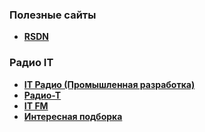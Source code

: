  
### Полезные сайты
- **<a href="https://rsdn.ru/">RSDN</a>**

### Радио IT 

- **<a href="https://pankratov.podfm.ru/radio/?page=2">IT Радио (Промышленная разработка) </a>**
- **<a href="http://www.radio-t.com/"> Радио-Т </a>**
- **<a href="http://guzei.com/online_radio/listen.php?online_radio_id=16714"> IT FM </a>**
- **<a href="http://www.uamedwed.com/servisy/interesnye-podkasty-dlya-it-specialista.htm"> Интересная подборка</a>**
